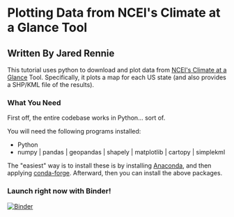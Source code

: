 # Plotting Data from NCEI's Climate at a Glance Tool
## Written By Jared Rennie

This tutorial uses python to download and plot data from <a href='https://www.ncei.noaa.gov/access/monitoring/climate-at-a-glance/national' target="_blank">NCEI's Climate at a Glance</a> Tool. Specifically, it plots a map for each US state (and also provides a SHP/KML file of the results).

### What You Need

First off, the entire codebase works in Python... sort of. 

You will need the following programs installed: 
- Python
- numpy | pandas | geopandas | shapely | matplotlib | cartopy | simplekml 
    
The "easiest" way is to install these is by installing <a href='https://www.anaconda.com/' target="_blank">Anaconda</a>, and then applying <a href='https://conda-forge.org/' target="_blank">conda-forge</a>. Afterward, then you can install the above packages. 

### Launch right now with Binder!
[![Binder](https://mybinder.org/badge_logo.svg)](https://mybinder.org/v2/gh/jjrennie/cag_tutorial/HEAD?labpath=cag_tutorial.ipynb)

